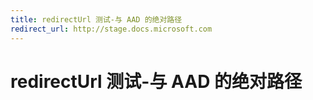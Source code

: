 ```yaml
---
title: redirectUrl 测试-与 AAD 的绝对路径
redirect_url: http://stage.docs.microsoft.com
---
```



# redirectUrl 测试-与 AAD 的绝对路径
 


<!--HONumber=May16_HO4-->


